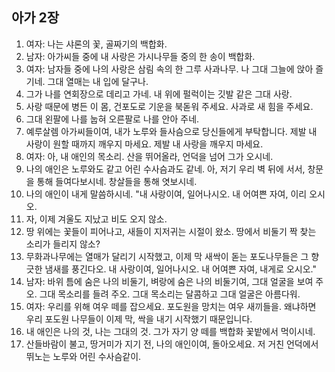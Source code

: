 ## 아가 2장
 
1. 여자: 나는 샤론의 꽃, 골짜기의 백합화.
2. 남자: 아가씨들 중에 내 사랑은 가시나무들 중의 한 송이 백합화.
3. 여자: 남자들 중에 나의 사랑은 삼림 속의 한 그루 사과나무. 나 그대 그늘에 앉아 즐기네. 그대 열매는 내 입에 달구나.
4. 그가 나를 연회장으로 데리고 가네. 내 위에 펄럭이는 깃발 같은 그대 사랑.
5. 사랑 때문에 병든 이 몸, 건포도로 기운을 북돋워 주세요. 사과로 새 힘을 주세요.
6. 그대 왼팔에 나를 눕혀 오른팔로 나를 안아 주네.
7. 예루살렘 아가씨들이여, 내가 노루와 들사슴으로 당신들에게 부탁합니다. 제발 내 사랑이 원할 때까지 깨우지 마세요. 제발 내 사랑을 깨우지 마세요.
8. 여자: 아, 내 애인의 목소리. 산을 뛰어올라, 언덕을 넘어 그가 오시네.
9. 나의 애인은 노루와도 같고 어린 수사슴과도 같네. 아, 저기 우리 벽 뒤에 서서, 창문을 통해 들여다보시네. 창살들을 통해 엿보시네.
10. 나의 애인이 내게 말씀하시네. "내 사랑이여, 일어나시오. 내 어여쁜 자여, 이리 오시오.
11. 자, 이제 겨울도 지났고 비도 오지 않소.
12. 땅 위에는 꽃들이 피어나고, 새들이 지저귀는 시절이 왔소. 땅에서 비둘기 짝 찾는 소리가 들리지 않소?
13. 무화과나무에는 열매가 달리기 시작했고, 이제 막 새싹이 돋는 포도나무들은 그 향긋한 냄새를 풍긴다오. 내 사랑이여, 일어나시오. 내 어여쁜 자여, 내게로 오시오."
14. 남자: 바위 틈에 숨은 나의 비둘기, 벼랑에 숨은 나의 비둘기여, 그대 얼굴을 보여 주오. 그대 목소리를 들려 주오. 그대 목소리는 달콤하고 그대 얼굴은 아름다워.
15. 여자: 우리를 위해 여우 떼를 잡으세요. 포도원을 망치는 여우 새끼들을. 왜냐하면 우리 포도원 나무들이 이제 막, 싹을 내기 시작했기 때문입니다.
16. 내 애인은 나의 것, 나는 그대의 것. 그가 자기 양 떼를 백합화 꽃밭에서 먹이시네.
17. 산들바람이 불고, 땅거미가 지기 전, 나의 애인이여, 돌아오세요. 저 거친 언덕에서 뛰노는 노루와 어린 수사슴같이.